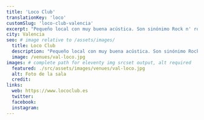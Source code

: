 ```yaml
---
title: 'Loco Club'
translationKey: 'loco'
customSlug: 'loco-club-valencia'
excerpt: "Pequeño local con muy buena acústica. Son sinónimo Rock n' roll, Soul, Power Pop, Garage, Country. Los mejores espectáculos, cerveza y DJ's."
city: Valencia
seo: # image relative to /assets/images/
  title: Loco Club
  description: "Pequeño local con muy buena acústica. Son sinónimo Rock n' roll, Soul, Power Pop, Garage, Country. Los mejores espectáculos, cerveza y DJ's."
  image: /venues/val-loco.jpg
images: # complete path for eleventy img srcset output, alt required
  featured: ./src/assets/images/venues/val-loco.jpg
  alt: Foto de la sala
  credit:
links:
  web: https://www.lococlub.es
  twitter:
  facebook:
  instagram:
---
```

